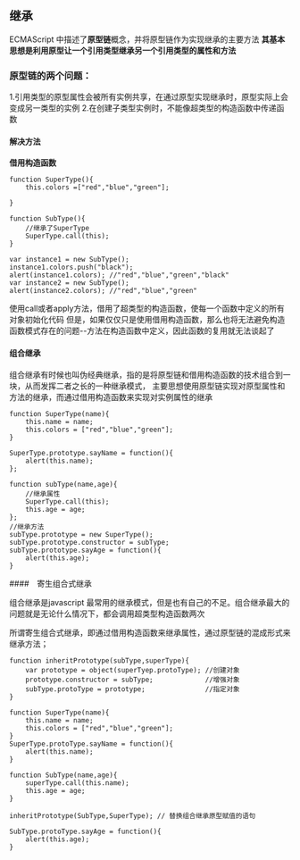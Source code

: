 ## 继承

ECMAScript 中描述了**原型链**概念，并将原型链作为实现继承的主要方法
**其基本思想是利用原型让一个引用类型继承另一个引用类型的属性和方法**


### 原型链的两个问题：
1.引用类型的原型属性会被所有实例共享，在通过原型实现继承时，原型实际上会变成另一类型的实例
2.在创建子类型实例时，不能像超类型的构造函数中传递函数

#### 解决方法

**借用构造函数**

```
function SuperType(){
    this.colors =["red","blue","green"];

}

function SubType(){
    //继承了SuperType
    SuperType.call(this);
}

var instance1 = new SubType();
instance1.colors.push("black");
alert(instance1.colors); //"red","blue","green","black"
var instance2 = new SubType();
alert(instance2.colors); //"red","blue","green"
```

使用call或者apply方法，借用了超类型的构造函数，使每一个函数中定义的所有对象初始化代码
但是，如果仅仅只是使用借用构造函数，那么也将无法避免构造函数模式存在的问题--方法在构造函数中定义，因此函数的复用就无法谈起了


#### 组合继承

组合继承有时候也叫伪经典继承，指的是将原型链和借用构造函数的技术组合到一块，从而发挥二者之长的一种继承模式，
主要思想使用原型链实现对原型属性和方法的继承，而通过借用构造函数来实现对实例属性的继承

```
function SuperType(name){
    this.name = name;
    this.colors = ["red","blue","green"];
}

SuperType.prototype.sayName = function(){
    alert(this.name);
};

function subType(name,age){
    //继承属性
    SuperType.call(this);
    this.age = age;
};
//继承方法
subType.prototype = new SuperType();
subType.prototype.constructor = subType;
subType.prototype.sayAge = function(){
    alert(this.age);
}
```


####　寄生组合式继承

组合继承是javascript 最常用的继承模式，但是也有自己的不足。组合继承最大的问题就是无论什么情况下，都会调用超类型构造函数两次

所谓寄生组合式继承，即通过借用构造函数来继承属性，通过原型链的混成形式来继承方法；

```
function inheritPrototype(subType,superType){
    var prototype = object(superTyep.protoType); //创建对象
    prototype.constructor = subType;             //增强对象
    subType.protoType = prototype;               //指定对象
}

function SuperType(name){
    this.name = name;
    this.colors = ["red","blue","green"];
}
SuperType.protoType.sayName = function(){
    alert(this.name);
}

function SubType(name,age){
    superType.call(this.name);
    this.age = age;
}

inheritPrototype(SubType,SuperType); // 替换组合继承原型赋值的语句

SubType.protoType.sayAge = function(){
    alert(this.age);
}
```
